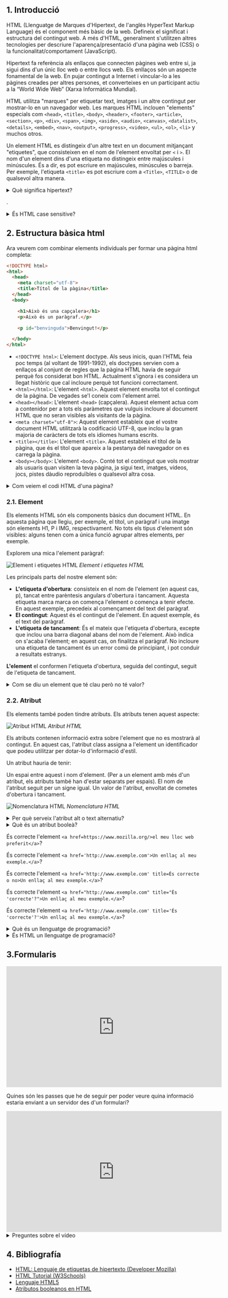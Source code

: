 ## 1. Introducció

HTML (Llenguatge de Marques d'Hipertext, de l'anglès HyperText Markup Language) és el component més bàsic de la web. Defineix el significat i estructura del contingut web. A més d'HTML, generalment s'utilitzen altres tecnologies per descriure l'aparença/presentació d'una pàgina web (CSS) o la funcionalitat/comportament (JavaScript).

Hipertext fa referència als enllaços que connecten pàgines web entre si, ja sigui dins d'un únic lloc web o entre llocs web. Els enllaços són un aspecte fonamental de la web. En pujar contingut a Internet i vincular-lo a les pàgines creades per altres persones, et converteixes en un participant actiu a la “World Wide Web” (Xarxa Informàtica Mundial).

HTML utilitza "marques" per etiquetar text, imatges i un altre contingut per mostrar-lo en un navegador web. Les marques HTML inclouen "elements" especials com `<head>`, `<title>`, `<body>`, `<header>`, `<footer>`, `<article>`, `<section>`, `<p>`, `<div>`, `<span>`, `<img>`, `<aside>`, `<audio>`, `<canvas>`, `<datalist>`, `<details>`, `<embed>`, `<nav>`, `<output>`, `<progress>`, `<video>`, `<ul>`, `<ol>`, `<li>` y muchos otros.

Un element HTML es distingeix d'un altre text en un document mitjançant "etiquetes", que consisteixen en el nom de l'element envoltat per `<` i `>`. El nom d'un element dins d'una etiqueta no distingeix entre majúscules i minúscules. És a dir, es pot escriure en majúscules, minúscules o barreja. Per exemple, l'etiqueta `<title>` es pot escriure com a `<Title>`, `<TITLE>` o de qualsevol altra manera.

<details class="card mb-2">
  <summary class="card-header question">Què significa hipertext?</summary>
  <div class="card-body" markdown="1">

De la mateixa manera que un hipermercat és millor que un mercat. L'hipertext és millor que el text. De manera simplificada és text amb enllaços que us porten a altres documents.

</div>
</details>

.

<details class="card mb-2">
  <summary class="card-header question">És HTML case sensitive?</summary>
  <div class="card-body" markdown="1">

Les etiquetes HTML no distingeixen entre majúscules i minúscules: `<P>` significa el mateix que `<p>` . L'estàndard HTML no requereix etiquetes en minúscules, però W3C recomana minúscules en HTML i exigeix minúscules per a tipus de document més estrictes com XHTML.

</div>
</details>


## 2. Estructura bàsica html

Ara veurem com combinar elements individuals per formar una pàgina html completa:

```html
<!DOCTYPE html>
<html>
  <head>
    <meta charset="utf-8">
    <title>Títol de la pàgina</title>
  </head>
  <body>

    <h1>Això és una capçalera</h1>
    <p>Això és un paràgraf.</p>

    <p id="benvinguda">Benvingut!</p>

  </body>
</html>
```

- `<!DOCTYPE html>`: L'element doctype. Als seus inicis, quan l'HTML feia poc temps (al voltant de 1991-1992), els doctypes servien com a enllaços al conjunt de regles que la pàgina HTML havia de seguir perquè fos considerat bon HTML. Actualment s'ignora i es considera un llegat històric que cal incloure perquè tot funcioni correctament.
- `<html></html>`: L'element `<html>`. Aquest element envolta tot el contingut de la pàgina. De vegades se'l coneix com l'element arrel.
- `<head></head>`: L'element `<head>` (capçalera). Aquest element actua com a contenidor per a tots els paràmetres que vulguis incloure al document HTML que no seran visibles als visitants de la pàgina.
- `<meta charset="utf-8">`: Aquest element estableix que el vostre document HTML utilitzarà la codificació UTF-8, que inclou la gran majoria de caràcters de tots els idiomes humans escrits.
- `<title></title>`: L'element `<title>`. Aquest estableix el títol de la pàgina, que és el títol que apareix a la pestanya del navegador on es carrega la pàgina.
- `<body></body>`: L'element `<body>`. Conté tot el contingut que vols mostrar als usuaris quan visiten la teva pàgina, ja sigui text, imatges, vídeos, jocs, pistes dàudio reproduïbles o qualsevol altra cosa.

<details class="card mb-2">
  <summary class="card-header question">Com veiem el codi HTML d'una pàgina?</summary>
  <div class="card-body" markdown="1">

F12 o Click dret i inspeccionar

</div>
</details>



### 2.1. Element

Els elements HTML són els components bàsics dun document HTML. En aquesta pàgina que llegiu, per exemple, el títol, un paràgraf i una imatge són elements H1, P i IMG, respectivament. No tots els tipus d'element són visibles: alguns tenen com a única funció agrupar altres elements, per exemple.

Explorem una mica l'element paràgraf:

![Element i etiquetes HTML](./img/elementoEtiquetas.png)
_Element i etiquetes HTML_

Les principals parts del nostre element són:

- **L'etiqueta d'obertura**: consisteix en el nom de l'element (en aquest cas, p), tancat entre parèntesis angulars d'obertura i tancament. Aquesta etiqueta marca marca on comença l'element o comença a tenir efecte. En aquest exemple, precedeix al començament del text del paràgraf.
- **El contingut**: Aquest és el contingut de l'element. En aquest exemple, és el text del paràgraf.
- **L'etiqueta de tancament**: És el mateix que l'etiqueta d'obertura, excepte que inclou una barra diagonal abans del nom de l'element. Això indica on s'acaba l'element; en aquest cas, on finalitza el paràgraf. No incloure una etiqueta de tancament és un error comú de principiant, i pot conduir a resultats estranys.

**L'element** el conformen l'etiqueta d'obertura, seguida del contingut, seguit de l'etiqueta de tancament.

<details class="card mb-2">
  <summary class="card-header question">Com se diu un element que té clau però no té valor?</summary>
  <div class="card-body" markdown="1">

Element buit.

</div>
</details>


### 2.2. Atribut

Els elements també poden tindre atributs. Els atributs tenen aquest aspecte:

![Atribut HTML](./img/atributo.png)
_Atribut HTML_

Els atributs contenen informació extra sobre l'element que no es mostrarà al contingut. En aquest cas, l'atribut class assigna a l'element un identificador que podeu utilitzar per dotar-lo d'informació d'estil.

Un atribut hauria de tenir:

Un espai entre aquest i nom d'element. (Per a un element amb més d'un atribut, els atributs també han d'estar separats per espais).
El nom de l'atribut seguit per un signe igual.
Un valor de l'atribut, envoltat de cometes d'obertura i tancament.

![Nomenclatura HTML](./img/nomenclaturaHtml.png)
_Nomenclatura HTML_

<details class="card mb-2">
 <summary class="card-header question">Per què serveix l'atribut alt o text alternatiu?</summary>
 <div class="card-body" markdown="1">

L'atribut ALT o l'etiqueta ALT és un atribut HTML per a un text que descriu una imatge. L'atribut ALT es col·loca directament a l'etiqueta de la imatge. Si una imatge no es pot mostrar per alguna raó, l'atribut ALT proporciona text alternatiu per mostrar al vostre lloc.

</div>
</details>



<details class="card mb-2">
 <summary class="card-header question">Què és un atribut booleà?</summary>
 <div class="card-body" markdown="1">

Són atributs que tenen clau però no tenen cap valor. Per exemple, en aquest input `<input type="checkbox" name="vehicle" value="car" checked>` l'atribut `checked` és booleà.

Els valors true i false estan especificament prohibits als atributs booleans. Per representar el valor false, l'atribut no ha d'aparèixer.

Tots els exemples següents són correctes i equivalents:

```html
<input type="checkbox" name="vehicle" value="car" checked disabled>
<input type="checkbox" name="vehicle" value="car" checked="checked" disabled="disabled">
<input type="checkbox" name="vehicle" value="car" checked disabled="">
```

</div>
</details>


És correcte l'element `<a href=https://www.mozilla.org/>el meu lloc web preferit</a>`?

És correcte l'element `<a href='http://www.exemple.com'>Un enllaç al meu exemple.</a>`?

És correcte l'element `<a href='http://www.exemple.com' title=És correcte o no>Un enllaç al meu exemple.</a>`?

És correcte l'element `<a href="http://www.exemple.com" title="És 'correcte'?">Un enllaç al meu exemple.</a>`?

És correcte l'element `<a href='http://www.exemple.com' title='És 'correcte'?'>Un enllaç al meu exemple.</a>`?

<details class="card mb-2">
  <summary class="card-header question">Què és un llenguatge de programació?</summary>
  <div class="card-body" markdown="1">

Un llenguatge de programació és un llenguatge formal que proporciona a una persona, en aquest cas el programador, la capacitat d'escriure (o programar) una sèrie d'instruccions o seqüències d'ordres en forma d'algorismes per controlar el comportament físic o lògic d'un sistema informàtic, de manera que es puguin obtenir diverses classes de dades o executar determinades tasques.

Tot aquest conjunt d'ordres escrites mitjançant un llenguatge de programació s'anomena programa informàtic.

<!-- Comentari perquè no es desquariringui la cosa -->

</div>
</details>


<details class="card mb-2">
  <summary class="card-header question">És HTML un llenguatge de programació?
</summary>
  <div class="card-body">

HTML és una manera de representar la informació. No programes el comportament dun ordinador per tant no és un llenguatge de programació.

HTML ("Hypertext Markup Language") no és un llenguatge de programació. És un llenguatge de marcatge que diu als navegadors web com estructurar les pàgines web que estàs visitant. Pot ser tan complex o tan simple com vulgui el desenvolupador web. L'HTML consisteix en una sèrie d'elements, que podeu utilitzar per tancar, delimitar o marcar diferents parts del contingut per fer que apareguin d'una certa manera, o actuïn de manera determinada. Les etiquetes que delimiten un fragment de contingut poden fer que aquest contingut enllaçi amb una altra pàgina, poseu una paraula en cursiva, etcètera. Per exemple, atesa la següent línia de contingut:

<iframe width="560" height="315" src="https://www.youtube.com/embed/b6sNxnldPhU" title="YouTube video player" frameborder="0" allow="accelerometer; autoplay; clipboard-write; encrypted-media; gyroscope; picture-in-picture" allowfullscreen></iframe>

</div>
</details>


## 3.Formularis

<iframe width="560" height="315" src="https://www.youtube.com/embed/tqLJoWfdqIc" title="YouTube video player" frameborder="0" allow="accelerometer; autoplay; clipboard-write; encrypted-media; gyroscope; picture-in-picture" allowfullscreen></iframe>

Quines són les passes que he de seguir per poder veure quina informació estaria enviant a un servidor des d'un formulari?

<iframe width="560" height="315" src="https://www.youtube.com/embed/u1JRC24rUfk" title="YouTube video player" frameborder="0" allow="accelerometer; autoplay; clipboard-write; encrypted-media; gyroscope; picture-in-picture" allowfullscreen></iframe>

<details class="card mb-2">
  <summary class="card-header"> Preguntes sobre el vídeo</summary>
  <div class="card-body" markdown="1">

1. Per què serveix l'element `label`?
2. Per què l'atribut for serveix en un element `label`?
3. Per què l'atribut name serveix en un element `input`?
4. Per què serveix l'atribut `placeholder`?
5. Se t'acudeix un cas real on necessitem utilitzar dos elements form dins d'un mateix html i tingui sentit?
6. Per què serveix l'atribut `type="email"`?
7. Per què serveix l'atribut `type="password"`? La contrasenya xifrada s'envia si posem l'atribut `type="password"`?
8. L'atribut `type="submit"` en què dos elements el podem fer servir? Per què serveix aquest atribut `type="submit"`?
9. Per a què serveix el `type="reset"`?
10. Quins tipus d'input hi ha? text, password, email, etc.
11. Per a què serveix lʻatribut `name`? I el `value`?
12. El valor dels atributs ha d'anar sempre entre cometes dobles?
13. Quina diferència hi ha entre els input `type="ràdio"` i `type="checkbox"`?
14. Quina diferència hi ha entre `type="date"` i `type="datetime-local"` i `type="time"`?
15. Podem en un input amb atribut `type="number"` posar números negatius? I números decimals?
16. Quin és l'atribut que fa que només puguis triar una opció dins del tipus/categoria?
17. Depèn el format de la data de la llengua en què escrivim l'html (`<html lang="es">`)?

<!-- Comentario para que no se descuajeringue la cosa -->

</div>
</details>


## 4. Bibliografía

- [HTML: Lenguaje de etiquetas de hipertexto (Developer Mozilla)](https://developer.mozilla.org/es/docs/Web/HTML)
- [HTML Tutorial (W3Schools)](https://www.w3schools.com/html/)
- [Lenguaje HTML5](https://lenguajehtml.com/html/introduccion/que-es-html/)
- [Atributos booleanos en HTML](http://notasjs.blogspot.com/2014/02/atributos-booleanos-en-html.html)
